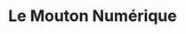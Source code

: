 ---
title: Le Mouton Numérique
portrait: /assets/images/organizations/le-mouton-numerique.png
categories:
    - ethique
    - tech
sections:
  - title: Identité
    content: >
        Le Mouton numérique est un collectif de réflexion technocritique sur les enjeux que posent les technologies à nos sociétés. Il regroupe des personnes qui s’interrogent individuellement et souhaitent passer à l’échelon collectif dans un cadre associatif et collaboratif.

  - title: Contact
    content: >
        <a href="https://mouton-numerique.org" target="_blank" rel="noreferrer">Site</a> –
        <a href="mailto:bonjour@mouton-numerique.org" target="_blank" rel="noreferrer">Mail</a>
---